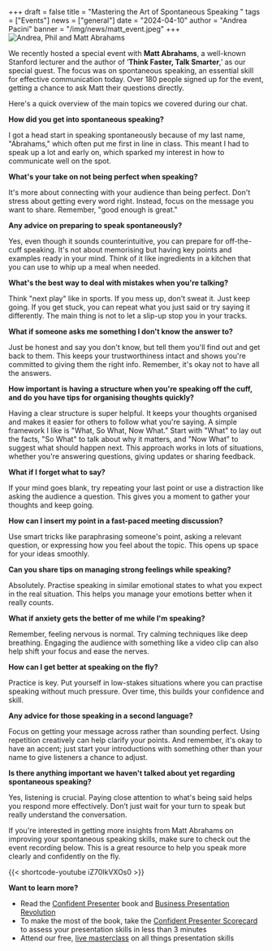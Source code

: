 +++
draft = false
title = "Mastering the Art of Spontaneous Speaking "
tags = ["Events"]
news = ["general"]
date = "2024-04-10"
author = "Andrea Pacini"
banner = "/img/news/matt_event.jpeg"
+++
![Andrea, Phil and Matt Abrahams](/img/news/matt_event.jpeg "Andrea, Phil and Matt")

We recently hosted a special event with **Matt Abrahams**, a well-known Stanford lecturer and the author of ‘**Think Faster, Talk Smarter**,’ as our special guest. The focus was on spontaneous speaking, an essential skill for effective communication today. Over 180 people signed up for the event, getting a chance to ask Matt their questions directly.

Here's a quick overview of the main topics we covered during our chat.

**How did you get into spontaneous speaking?**

I got a head start in speaking spontaneously because of my last name, "Abrahams," which often put me first in line in class. This meant I had to speak up a lot and early on, which sparked my interest in how to communicate well on the spot.

**What's your take on not being perfect when speaking?**

It's more about connecting with your audience than being perfect. Don't stress about getting every word right. Instead, focus on the message you want to share. Remember, "good enough is great."

**Any advice on preparing to speak spontaneously?**

Yes, even though it sounds counterintuitive, you can prepare for off-the-cuff speaking. It's not about memorising but having key points and examples ready in your mind. Think of it like ingredients in a kitchen that you can use to whip up a meal when needed.

**What's the best way to deal with mistakes when you're talking?**

Think "next play" like in sports. If you mess up, don't sweat it. Just keep going. If you get stuck, you can repeat what you just said or try saying it differently. The main thing is not to let a slip-up stop you in your tracks.

**What if someone asks me something I don't know the answer to?**

Just be honest and say you don't know, but tell them you'll find out and get back to them. This keeps your trustworthiness intact and shows you're committed to giving them the right info. Remember, it's okay not to have all the answers.

**How important is having a structure when you're speaking off the cuff, and do you have tips for organising thoughts quickly?**

Having a clear structure is super helpful. It keeps your thoughts organised and makes it easier for others to follow what you're saying. A simple framework I like is "What, So What, Now What." Start with "What" to lay out the facts, "So What" to talk about why it matters, and "Now What" to suggest what should happen next. This approach works in lots of situations, whether you're answering questions, giving updates or sharing feedback.

**What if I forget what to say?**

If your mind goes blank, try repeating your last point or use a distraction like asking the audience a question. This gives you a moment to gather your thoughts and keep going.

**How can I insert my point in a fast-paced meeting discussion?** 

Use smart tricks like paraphrasing someone's point, asking a relevant question, or expressing how you feel about the topic. This opens up space for your ideas smoothly.

**Can you share tips on managing strong feelings while speaking?**

Absolutely. Practise speaking in similar emotional states to what you expect in the real situation. This helps you manage your emotions better when it really counts.

**What if anxiety gets the better of me while I'm speaking?**

Remember, feeling nervous is normal. Try calming techniques like deep breathing. Engaging the audience with something like a video clip can also help shift your focus and ease the nerves.

**How can I get better at speaking on the fly?**

Practice is key. Put yourself in low-stakes situations where you can practise speaking without much pressure. Over time, this builds your confidence and skill.

**Any advice for those speaking in a second language?**

Focus on getting your message across rather than sounding perfect. Using repetition creatively can help clarify your points. And remember, it's okay to have an accent; just start your introductions with something other than your name to give listeners a chance to adjust.

**Is there anything important we haven't talked about yet regarding spontaneous speaking?**

Yes, listening is crucial. Paying close attention to what's being said helps you respond more effectively. Don’t just wait for your turn to speak but really understand the conversation.

If you're interested in getting more insights from Matt Abrahams on improving your spontaneous speaking skills, make sure to check out the event recording below. This is a great resource to help you speak more clearly and confidently on the fly.

{{< shortcode-youtube iZ70IkVXOs0 >}}

**Want to learn more?** 

* Read the [Confident Presenter](https://www.ideasonstage.com/resources/confident-presenter-book/) book and [Business Presentation Revolution ](https://www.ideasonstage.com/business-presentation-revolution/book/)
* To make the most of the book, take the [Confident Presenter Scorecard](https://ideasonstage.com/score) to assess your presentation skills in less than 3 minutes
* Attend our free, [live masterclass](http://ideasonstageuk.eventbrite.com/) on all things presentation skills
